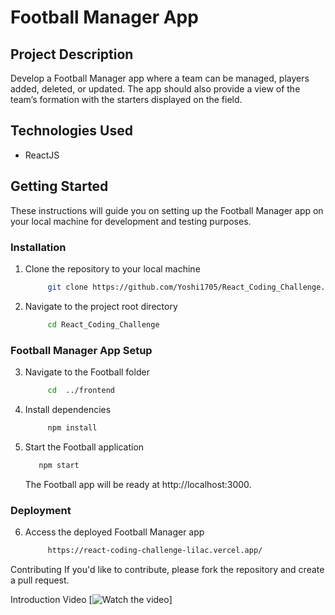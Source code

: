 # Football Manager App

## Project Description

Develop a Football Manager app where a team can be managed, players added, deleted, or updated. The app should also provide a view of the team’s formation with the starters displayed on the field.

## Technologies Used

- ReactJS

## Getting Started

These instructions will guide you on setting up the Football Manager app on your local machine for development and testing purposes.

### Installation
1. Clone the repository to your local machine
   ```bash
        git clone https://github.com/Yoshi1705/React_Coding_Challenge.git
    ```

2. Navigate to the project root directory
   ```bash
        cd React_Coding_Challenge
    ```
   

### Football Manager App Setup
3. Navigate to the Football folder
   ```bash
        cd  ../frontend
    ```

4. Install dependencies
   ```bash
        npm install
    ```

5. Start the Football application
     ```bash
        npm start
    ```
   The Football app will be ready at http://localhost:3000.
   
 ### Deployment
 
 6. Access the deployed Football Manager app
    ```bash
         https://react-coding-challenge-lilac.vercel.app/
    ```
Contributing
If you'd like to contribute, please fork the repository and create a pull request.

Introduction Video
[![Watch the video](https://drive.google.com/file/d/1-lEyqxM7htH94KSdzzgMYFc5c1hDsoV4/view?usp=sharing)]

